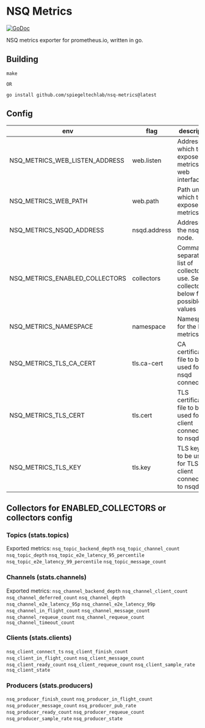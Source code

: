 # NSQ Metrics

[![GoDoc](https://pkg.go.dev/badge/github.com/spiegeltechlab/nsq-metrics.svg)](https://pkg.go.dev/github.com/spiegeltechlab/nsq-metrics)

NSQ metrics exporter for prometheus.io, written in go.

## Building

    make

    OR

    go install github.com/spiegeltechlab/nsq-metrics@latest

## Config

env | flag | description | default
--- | --- | --- | ---
NSQ_METRICS_WEB_LISTEN_ADDRESS | web.listen | Address on which to expose metrics and web interface. | :9117
NSQ_METRICS_WEB_PATH | web.path | Path under which to expose metrics. | /metrics
NSQ_METRICS_NSQD_ADDRESS | nsqd.address | Address of the nsqd node. | http://localhost:4151/stats
NSQ_METRICS_ENABLED_COLLECTORS | collectors | Comma-separated list of collectors to use. See collectors below for possible values | stats.topics,stats.channels
NSQ_METRICS_NAMESPACE | namespace | Namespace for the NSQ metrics. | nsq
NSQ_METRICS_TLS_CA_CERT | tls.ca-cert | CA certificate file to be used for nsqd connections. | ""
NSQ_METRICS_TLS_CERT | tls.cert | TLS certificate file to be used for client connections to nsqd. | ""
NSQ_METRICS_TLS_KEY | tls.key | TLS key file to be used for TLS client connections to nsqd. | ""

## Collectors for ENABLED_COLLECTORS or collectors config

### Topics (stats.topics)
Exported metrics:
`nsq_topic_backend_depth`
`nsq_topic_channel_count`
`nsq_topic_depth`
`nsq_topic_e2e_latency_95_percentile`
`nsq_topic_e2e_latency_99_percentile`
`nsq_topic_message_count`

### Channels (stats.channels)
Exported metrics:
`nsq_channel_backend_depth`
`nsq_channel_client_count`
`nsq_channel_deferred_count`
`nsq_channel_depth`
`nsq_channel_e2e_latency_95p`
`nsq_channel_e2e_latency_99p`
`nsq_channel_in_flight_count`
`nsq_channel_message_count`
`nsq_channel_requeue_count`
`nsq_channel_requeue_count`
`nsq_channel_timeout_count`

### Clients (stats.clients)
`nsq_client_connect_ts`
`nsq_client_finish_count`
`nsq_client_in_flight_count`
`nsq_client_message_count`
`nsq_client_ready_count`
`nsq_client_requeue_count`
`nsq_client_sample_rate`
`nsq_client_state`

### Producers (stats.producers)
`nsq_producer_finish_count`
`nsq_producer_in_flight_count`
`nsq_producer_message_count`
`nsq_producer_pub_rate`
`nsq_producer_ready_count`
`nsq_producer_requeue_count`
`nsq_producer_sample_rate`
`nsq_producer_state`